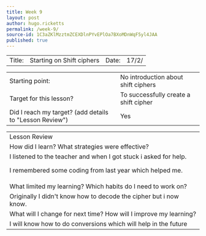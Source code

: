 ```yaml
---
title: Week 9
layout: post
author: hugo.ricketts
permalink: /week-9/
source-id: 1C3aZKlMzztmZCEXDlnPYvEPlOa7BXoMDnWqF5yl4JAA
published: true
---
```

<table>
  <tr>
    <td>Title:  </td>
    <td>Starting on Shift ciphers</td>
    <td> Date:  </td>
    <td>17/2/</td>
  </tr>
</table>


<table>
  <tr>
    <td>Starting point:</td>
    <td>No introduction about shift ciphers</td>
  </tr>
  <tr>
    <td>Target for this lesson?</td>
    <td>To successfully create a shift cipher</td>
  </tr>
  <tr>
    <td>Did I reach my target? 
(add details to "Lesson Review")</td>
    <td>Yes</td>
  </tr>
</table>


<table>
  <tr>
    <td>Lesson Review</td>
  </tr>
  <tr>
    <td>How did I learn? What strategies were effective? </td>
  </tr>
  <tr>
    <td>I listened to the teacher and when I got stuck i asked for help.

I remembered some coding from last year which helped me.</td>
  </tr>
  <tr>
    <td>What limited my learning? Which habits do I need to work on? </td>
  </tr>
  <tr>
    <td>Originally I didn't know how to decode the cipher but i now know.
</td>
  </tr>
  <tr>
    <td>What will I change for next time? How will I improve my learning?</td>
  </tr>
  <tr>
    <td>I will know how to do conversions which will help in the future</td>
  </tr>
</table>


